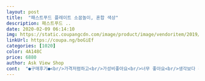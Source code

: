 ```yaml
---
layout: post 
title:  "패스트푸드 플레이트 소꿉놀이, 혼합 색상" 
description: 패스트푸드 ..
date: 2020-02-09 06:14:10 
img: https://static.coupangcdn.com/image/product/image/vendoritem/2019/04/10/3756325357/5179126c-f64b-43ba-81dd-47b05974740f.jpg 
linkUrl: https://coupa.ng/boGiEf 
categories: [1020] 
color: 4A148C 
price: 6880 
author: Ask View Shop 
cont:  "●구매후기●<br/>가격저렴하고<br/>가성비좋아요<br/>너무 좋아요<br/>생각보다 견고하고 좋아요~<br/>세척후 바로 꺼내주니<br/>싹뚝놀이하네요<br/>아기가 받자마자 자기꺼라고 하면서 계속 놀고 있네요<br/>아이가 정말 잘 가지고 놀아요.<br/><br/>알록달록하니 좋아요<br/>여아 19개월인데요<br/>이거 구성도 귀엽고 좋네요<br/>주방 요리 놀이 좋아해서 장난감 찾아보니<br/>" 
---
```

